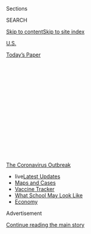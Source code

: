 <div id="app">

<div id="standalone-header">

<div class="interactive-masthead NYTAppHideMasthead css-qz70u6 e1suatyy0">

<div class="section css-ui9rw0 e1suatyy2">

<div class="css-eph4ug er09x8g0">

<div class="css-6n7j50">

</div>

<span class="css-1dv1kvn">Sections</span>

<div class="css-10488qs">

<span class="css-1dv1kvn">SEARCH</span>

</div>

[Skip to content](#site-content)[Skip to site
index](#site-index)

</div>

<div id="masthead-section-label" class="css-1wr3we4 eaxe0e00">

[U.S.](https://www.nytimes3xbfgragh.onion/section/us)

</div>

<div class="css-10698na e1huz5gh0">

</div>

</div>

<div id="masthead-bar-one" class="section hasLinks css-15hmgas e1csuq9d3">

<div class="css-uqyvli e1csuq9d0">

</div>

<div class="css-1uqjmks e1csuq9d1">

</div>

<div class="css-9e9ivx">

[](https://myaccount.nytimes3xbfgragh.onion/auth/login?response_type=cookie&client_id=vi)

</div>

<div class="css-1bvtpon e1csuq9d2">

[Today’s
Paper](https://www.nytimes3xbfgragh.onion/section/todayspaper)

</div>

</div>

</div>

<div class="css-1aor85t" style="opacity:0.000000001;z-index:-1;visibility:hidden">

<div class="css-1hqnpie">

<div class="css-epjblv">

<span class="css-17xtcya">[U.S.](/section/us)</span><span class="css-x15j1o">|</span><span class="css-fwqvlz">More
Than 6,600 Coronavirus Cases Have Been Linked to U.S.
Colleges</span>

</div>

<div class="css-k008qs">

<div class="css-1iwv8en">

<span class="css-18z7m18"></span>

<div>

</div>

</div>

<span class="css-1n6z4y">https://nyti.ms/3f9KEU0</span>

<div class="css-1705lsu">

<div class="css-4xjgmj">

<div class="css-4skfbu" data-role="toolbar" data-aria-label="Social Media Share buttons, Save button, and Comments Panel with current comment count" data-testid="share-tools">

  - 
  - 
  - 
  - 
    
    <div class="css-6n7j50">
    
    </div>

  - 
  - 

</div>

</div>

</div>

</div>

</div>

</div>

<div id="NYT_TOP_BANNER_REGION" class="css-mij9hh">

<div>

<div id="styln-prism-menu-1592847958612" class="section interactive-content interactive-size-medium css-1xxkt5x">

<div class="css-17ih8de interactive-body">

<div id="scroll-container" class="css-1gj85ro">

[<span class="styln-title-wrap"><span class="css-1pje3qr">The
Coronavirus</span><span class="css-1pje3qr">
Outbreak</span></span>](https://www.nytimes3xbfgragh.onion/news-event/coronavirus?action=click&pgtype=Article&state=default&region=TOP_BANNER&context=storylines_menu)

  - <span class="css-kqxiym" data-emphasize="true">live</span>[Latest
    Updates](https://www.nytimes3xbfgragh.onion/2020/08/02/world/coronavirus-updates.html?action=click&pgtype=Article&state=default&region=TOP_BANNER&context=storylines_menu)
  - [Maps and
    Cases](https://www.nytimes3xbfgragh.onion/interactive/2020/us/coronavirus-us-cases.html?action=click&pgtype=Article&state=default&region=TOP_BANNER&context=storylines_menu)
  - [Vaccine
    Tracker](https://www.nytimes3xbfgragh.onion/interactive/2020/science/coronavirus-vaccine-tracker.html?action=click&pgtype=Article&state=default&region=TOP_BANNER&context=storylines_menu)
  - [What School May Look
    Like](https://www.nytimes3xbfgragh.onion/interactive/2020/07/29/us/schools-reopening-coronavirus.html?action=click&pgtype=Article&state=default&region=TOP_BANNER&context=storylines_menu)
  - [Economy](https://www.nytimes3xbfgragh.onion/live/2020/07/31/business/stock-market-today-coronavirus?action=click&pgtype=Article&state=default&region=TOP_BANNER&context=storylines_menu)

</div>

</div>

</div>

</div>

</div>

<div id="top-wrapper" class="css-1sy8kpn">

<div id="top-slug" class="css-l9onyx">

Advertisement

</div>

[Continue reading the main
story](#after-top)

<div class="ad top-wrapper" style="text-align:center;height:100%;display:block;min-height:250px">

<div id="top" class="place-ad" data-position="top" data-size-key="top">

</div>

</div>

<div id="after-top">

</div>

</div>

<div class="css-11kjks6" data-role="region" data-aria-label="comments panel" tabindex="-1">

<div class="css-1h21wu5">

<div class="css-akb3vb">

<div>

<div class="css-1yip8nf">

## [Comments](#commentsContainer)

[More Than 6,600 Coronavirus Cases Have Been Linked to U.S.
Colleges]()[Skip to Comments]()

<div class="css-c32q7m">

The comments section is closed. To submit a letter to the editor for
publication, write to <letters@NYTimes.com>.

</div>

</div>

<div class="css-1bxnhxc">

</div>

<div class="css-1yip8nf">

</div>

</div>

</div>

</div>

</div>

</div>

<div id="site-content" data-role="main">

# More Than 6,600 Coronavirus Cases Have Been Linked to U.S. Colleges

<div class="css-1vegfwe interactive-byline-container">

By [<span class="css-1baulvz" itemprop="name">Weiyi
Cai</span>](https://www.nytimes3xbfgragh.onion/by/weiyi-cai),
[<span class="css-1baulvz" itemprop="name">Danielle
Ivory</span>](https://www.nytimes3xbfgragh.onion/by/danielle-ivory),
[<span class="css-1baulvz" itemprop="name">Mitch
Smith</span>](https://www.nytimes3xbfgragh.onion/by/mitch-smith),
<span class="css-1baulvz" itemprop="name">Alex Lemonides</span> and
<span class="css-1baulvz last-byline" itemprop="name">Lauryn
Higgins</span>July 29,
2020

</div>

<div id="interactive-standalone-sharetools" class="css-wkcogx">

<div>

<div class="interactive-sharetools css-9z2bwm" data-role="toolbar" data-aria-label="Social Media Share buttons, Save button, and Comments Panel with current comment count" data-testid="share-tools">

  - 
  - 
  - 
  - 
    
    <div class="css-6n7j50">
    
    </div>

  - *<span class="css-1dtr3u3">409</span>*

</div>

</div>

</div>

<div id="covid-19-colleges-universities" class="section interactive-standard interactive-content interactive-size-scoop css-uc81c" data-id="100000007259391">

<div class="css-17ih8de interactive-body">

<div class="g-story g-freebird g-max-limit" data-preview-slug="college-coronavirus-cases">

As college students and professors decide whether to head back to class,
and as universities weigh how and whether to reopen, the coronavirus is
already on campus.

A New York Times survey of every public four-year college in the
country, as well as every private institution that competes in Division
I sports or is a member of an [elite group of research
universities](https://www.aau.edu/sites/default/files/AAU-Files/Who-We-Are/AAU-Member-List.pdf),
revealed at least 6,600 cases tied to about 270 colleges over the course
of the pandemic. And the new academic year has not even begun at most
schools.

<div id="topmap" class="g-asset g-graphic" style="max-width: 1200px">

### Confirmed coronavirus cases on college campuses

<div class="g-key keytype-inline">

<div class="g-key-row">

<span class="g-key-circle" style="background-color:#CE0A05;"></span>

More than 50 cases

</div>

<div class="g-key-row">

<span class="g-key-circle" style="background-color:#ff6e0b;"></span>

11-50 cases

</div>

<div class="g-key-row">

<span class="g-key-circle" style="background-color:#ffae43;"></span>

4-10 cases

</div>

<div class="g-key-row">

<span class="g-key-circle" style="background-color:#f2df91;"></span>

Fewer than 4 cases

</div>

</div>

<div data-role="img">

<div id="collegeMap">

</div>

</div>

<div class="g-source">

<span class="g-credit">Note: Data as of July 28.</span>

</div>

</div>

Outbreaks have emerged on Greek Row this summer at the
<span id="inline236948">University of Washington</span>, where at least
136 residents were infected, and at <span id="inline177551">Harris-Stowe
State University</span> in St. Louis, where administrators were
re-evaluating their plans for fall after eight administrative workers
tested positive.

The virus has turned up in a science building at
<span id="inline200004">Western Carolina</span>, on the football team at
<span id="inline217882">Clemson</span> and among employees at the
<span id="inline127060">University of Denver</span>.

At <span id="inline197869">Appalachian State</span> in North Carolina,
at least 41 construction workers have tested positive while working on
campus buildings. The Times has identified at least 14
coronavirus-related deaths at colleges.

<div id="searchlist" class="g-asset g-graphic" style="max-width: 600px">

<div data-role="img">

<div id="allschoollist" class="list_container">

<div id="listheadgroup">

### Search for a school

The list includes public, four-year universities in the United States,
as well as private colleges that compete in Division I sports or are
members of an elite group of [research
universities](https://www.aau.edu/). Only schools that reported cases
are shown.

<div id="searchWrapper">

<div id="collapse">

Collapse list

</div>

</div>

</div>

<div id="schoollistheader" class="schoolcard">

<div class="logo">

## School

</div>

<div class="schoolname">

</div>

<div id="caseheader" class="schoolcases">

Cases

</div>

<div class="schoolloc">

Location

</div>

<div class="heatmapcontainer">

<div class="heatmap">

Weekly local cases per capita

<div class="colorbars">

<div class="bar" style="background-color: #f2df91">

</div>

<div class="bar" style="background-color: #ffae43">

</div>

<div class="bar" style="background-color: #ff6e0b">

</div>

<div class="bar" style="background-color: #ce0a05">

</div>

</div>

<div class="barslegend">

<div>

Fewer

</div>

<div>

More

</div>

</div>

</div>

</div>

</div>

<div id="schoolList">

</div>

<div id="showall">

Show all

</div>

</div>

</div>

<div class="g-source">

<span class="g-credit">\*All reported cases were in the athletic
department.  
Note: The charts show the cases per 100,000 residents reported each week
in the county where each school is located. The location of a
university’s main campus is listed unless otherwise specified. In
several instances, colleges noted that some cases were tied to branch
campuses or satellite locations. Universities with no case total listed
either did not respond to inquiries, declined to provide information or
said they had no known infections.</span>

</div>

</div>

There is no standardized reporting method for coronavirus cases and
deaths at colleges, **** and the information is not being publicly
tracked at a national level. Of nearly 1,000 institutions contacted by
The Times, some had already posted case information online, some
provided full or partial numbers and others refused to answer basic
questions, citing privacy concerns. Hundreds of colleges did not respond
at all.

Still, the Times survey represents the most comprehensive look at the
toll the virus has already taken on the country’s colleges and
universities.

Coronavirus infections on campuses might go unnoticed if not for
reporting by academic institutions themselves because they do not always
show up in official state or countywide tallies, which generally exclude
people who have permanent addresses elsewhere, as students often do.

The Times survey included four-year public schools in the United States,
some of which are subject to public records laws, that are members of
the Association of American Universities or that compete at the highest
level of college sports. It has not yet expanded to include hundreds of
other institutions, including most private schools and community
colleges, where students, faculty and staff are struggling with the same
difficult decisions.

Among the colleges that provided information, many offered no details
about who contracted the virus, when they became ill or whether a case
was connected to a larger outbreak. It is possible that some of the
cases were identified months ago, in the early days of the outbreak in
the United States before in-person learning was cut short, and that
others involved students and employees who had not been on campus
recently.

## <span class="g-balancer" data-id="1">Return to Campus</span>

This data, which is almost certainly an undercount, shows the risks
colleges face as they prepare for a school year in the midst of a
pandemic. But because universities vary widely in size, and because some
refused to provide information, comparing case totals from campus to
campus may not provide a full picture of the relative risk.

What is clear is that despite months of planning for a safe return to
class, and despite drastic changes to campus life, the virus is already
spreading widely at universities.

Some institutions, like the California State University system, have
moved most fall classes online. Others, including those in the Patriot
League and Ivy League, have decided to not hold fall sports. But many
institutions still plan to welcome freshmen to campus in the coming
days, to hold in-person classes and to host sporting
events.

<div class="g-asset g-graphic" style="max-width: 600px">

### Plans for fall instruction

#### The chart shows how schools with reported coronavirus cases plan to offer instruction for the fall semester, according to a database from [Davidson College](https://collegecrisis.shinyapps.io/dashboard/). Hover or tap the circles to see the schools.

<div class="g-key keytype-inline">

<div class="g-key-row">

<span class="g-key-circle" style="background-color:#CE0A05;"></span>

More than 50 cases

</div>

<div class="g-key-row">

<span class="g-key-circle" style="background-color:#ff6e0b;"></span>

11-50 cases

</div>

<div class="g-key-row">

<span class="g-key-circle" style="background-color:#ffae43;"></span>

4-10 cases

</div>

<div class="g-key-row">

<span class="g-key-circle" style="background-color:#f2df91;"></span>

Fewer than 4 cases

</div>

</div>

<div data-role="img">

<div id="reopen">

<div id="cat1">

# Primarily or fully online

<div class="reopenlist">

</div>

</div>

<div id="cat2">

# Hybrid

<div class="reopenlist">

</div>

</div>

<div id="cat3">

# Primarily or fully in-person

<div class="reopenlist">

</div>

</div>

<div id="cat4">

# Waiting to decide or no information

<div class="reopenlist">

</div>

</div>

</div>

</div>

<div class="g-source">

<span class="g-credit">Source: College Crisis Initiative at Davidson
College. Reopening data as of July 24.</span>

</div>

</div>

At the <span id="inline228778">University of Texas at Austin</span>,
where more than 440 students and employees have tested positive since
the spring, in-person classes will be capped at 40 percent of capacity
and final exams will be taken online.

At <span id="inline181534">Peru State College</span> in Nebraska, where
there have been no known cases, classes are expected to resume on
schedule, but with stepped-up cleaning procedures and a recommendation
for dorm residents to wear masks in common areas.

The <span id="inline139959">University of Georgia</span> has announced
plans for in-person classes despite rising deaths from the virus in the
state. The university has recorded at least 390 infections involving
students, faculty and staff.

O’Bryan Moore, a senior at the school, said he was worried about the
safety of his classmates and teachers. He said he was skeptical that
students would widely follow guidelines to wear masks once they return
in August.

“There is no way I can see this ending without outbreaks on campus,”
said Mr. Moore, who is studying to become a park ranger.

Mr. Moore said that online classes have not been as effective as
in-person classes, but that he still hoped the university would change
its plans for students to return to campus.

“I think we should remain online for this semester, even if it’ll hurt
my education,” he said. “Because it’s the right thing to do.”

Case numbers may be larger at some universities with tens of thousands
of students, including <span id="inline132903">Central Florida</span>
and the University of Texas at Austin, and at others where many
university employees work in hospitals where coronavirus patients [have
been treated](https://www.utsouthwestern.edu/covid-19/), including at
the <span id="inline228635">University of Texas Southwestern Medical
Center</span>.

Though hundreds of universities responded to The Times’s request for
data — including a mix of public and private colleges, both small and
large, in states across the country — others declined to cooperate. Some
said they were not tracking such cases. Others invoked privacy concerns,
even though The Times asked for aggregate case totals, not a list of
individuals who were infected. Others did not respond at all.

A spokesman at <span id="inline448886">Arizona State</span>, for
example, said they “chose months ago to not release data/names/results”
on coronavirus cases. A spokesman for <span id="inline180461">Montana
State University</span> said the school “does not provide health
information on its students, faculty or staff, even on general
subgroups.” <span id="inline164155">The United States Naval
Academy</span> cited “operational security” concerns. A spokeswoman for
<span id="inline156082">Washburn University</span> in Kansas said she
believed giving such information would violate privacy laws. And while
the <span id="inline178396">University of Missouri</span>’s athletic
department confirmed 10 cases, a spokesman at the flagship campus would
not provide information about other students and employees.

As students have started trickling back onto campuses in recent weeks,
the early returns have been troubling. After 10 students tested positive
this month at <span id="inline238032">West Virginia University</span>,
officials pledged to deep-clean the places on campus where they had
been. At <span id="inline155399">Kansas State University</span>,
off-season football workouts were paused last month after an outbreak on
the
team.

## <span class="g-balancer" data-id="2">Athletic Departments at High Risk</span>

Many of the first arrivals on campus have been athletes hoping to
compete this fall. A separate Times survey of the 130 universities that
compete at the highest level of Division I football revealed more than
630 cases on 68 campuses among athletes, coaches and other employees.

<div class="g-asset g-graphic" style="max-width: 600px">

### Coronavirus Cases in Division I Athletic Departments

<div data-role="img">

<div id="fbslist">

</div>

</div>

</div>

As universities make plans for the fall semester — online, in person, or
a mix of the two — administrators have had to weigh shifting public
health guidance and financial and academic concerns, as well as the
difficult reality that some students and faculty members are likely to
test positive no matter how classes are held.

“There is simply no way to completely eliminate risk, whether we are
in-person or online,” Martha E. Pollack, the president of Cornell,
[wrote in a
letter](https://covid.cornell.edu/updates/20200630-reactivate-campus.cfm)
explaining the decision to bring students back to
campus.

## <span class="g-balancer" data-id="3">Are There Coronavirus Cases on Your Campus?</span>

<div class="g-asset g-embed g-asset-width-body" style="">

<div data-role="img">

<div id="formpreview" data-host="www.nytimes3xbfgragh.onion" data-formdata="{&quot;name&quot;:&quot;coronavirus-us-colleges&quot;,&quot;headline&quot;:&quot;Are There Coronavirus Cases on Your Campus?&quot;,&quot;addendum&quot;:null,&quot;autoreplyBlastId&quot;:null,&quot;slug&quot;:&quot;coronavirus-us-colleges&quot;,&quot;fields&quot;:[{&quot;isRequired&quot;:true,&quot;readOnly&quot;:false,&quot;helperText&quot;:&quot;Name field is required for all forms because of data governance regulations.&quot;,&quot;deletable&quot;:false,&quot;fieldType&quot;:&quot;IdentityTextField&quot;,&quot;_id&quot;:&quot;5f20547e32b5b00010b849b2&quot;,&quot;primaryText&quot;:&quot;What is your name?&quot;,&quot;secondaryText&quot;:&quot;We will not publish your name without contacting you first.&quot;,&quot;attributeSlug&quot;:&quot;f5f20547e32b5b00010b849b2_identity&quot;,&quot;id&quot;:&quot;5f20547e32b5b00010b849b2&quot;,&quot;isNew&quot;:false},{&quot;isRequired&quot;:true,&quot;readOnly&quot;:false,&quot;helperText&quot;:&quot;Email field is required for all forms because of data governance regulations.&quot;,&quot;deletable&quot;:false,&quot;fieldType&quot;:&quot;EmailField&quot;,&quot;_id&quot;:&quot;5f20547e32b5b00010b849b3&quot;,&quot;primaryText&quot;:&quot;What is your email address?&quot;,&quot;attributeSlug&quot;:&quot;email_identity&quot;,&quot;id&quot;:&quot;5f20547e32b5b00010b849b3&quot;,&quot;isNew&quot;:false},{&quot;textArea&quot;:&quot;&quot;,&quot;rows&quot;:10,&quot;lengthUnit&quot;:&quot;&quot;,&quot;isRequired&quot;:false,&quot;readOnly&quot;:false,&quot;helperText&quot;:&quot;&quot;,&quot;deletable&quot;:true,&quot;fieldType&quot;:&quot;TextAreaField&quot;,&quot;_id&quot;:&quot;5f2056d932b5b00010b849b9&quot;,&quot;primaryText&quot;:&quot;Does your college have confirmed cases of coronavirus that are not in our database? If so, please tell us about it.&quot;,&quot;secondaryText&quot;:&quot;&quot;,&quot;attributeSlug&quot;:&quot;f5f2056d932b5b00010b849b9_text&quot;,&quot;id&quot;:&quot;5f2056d932b5b00010b849b9&quot;,&quot;isNew&quot;:false},{&quot;textInput&quot;:&quot;&quot;,&quot;inputType&quot;:&quot;text&quot;,&quot;isRequired&quot;:false,&quot;readOnly&quot;:false,&quot;helperText&quot;:&quot;&quot;,&quot;deletable&quot;:true,&quot;fieldType&quot;:&quot;TextInputField&quot;,&quot;_id&quot;:&quot;5f209719d08057001717c832&quot;,&quot;primaryText&quot;:&quot;Do you have a link to an official source of this information, such as a university web page? &quot;,&quot;secondaryText&quot;:&quot;&quot;,&quot;attributeSlug&quot;:&quot;f5f209719d08057001717c832_text&quot;,&quot;id&quot;:&quot;5f209719d08057001717c832&quot;,&quot;isNew&quot;:false},{&quot;allowedTypes&quot;:[&quot;photos&quot;],&quot;maxUploads&quot;:null,&quot;isRequired&quot;:false,&quot;readOnly&quot;:false,&quot;helperText&quot;:&quot;&quot;,&quot;deletable&quot;:true,&quot;fieldType&quot;:&quot;MediaUploadField&quot;,&quot;_id&quot;:&quot;5f20973077a89e0017f3cecc&quot;,&quot;primaryText&quot;:&quot;Do you have a photo or a letter or other correspondence about confirmed cases? &quot;,&quot;secondaryText&quot;:&quot;&quot;,&quot;attributeSlug&quot;:&quot;f5f20973077a89e0017f3cecc_media&quot;,&quot;id&quot;:&quot;5f20973077a89e0017f3cecc&quot;,&quot;isNew&quot;:false},{&quot;isRequired&quot;:false,&quot;readOnly&quot;:false,&quot;helperText&quot;:&quot;&quot;,&quot;deletable&quot;:true,&quot;fieldType&quot;:&quot;LocationField&quot;,&quot;_id&quot;:&quot;5f20974377a89e0017f3cece&quot;,&quot;primaryText&quot;:&quot;At which school are you enrolled or employed?&quot;,&quot;secondaryText&quot;:&quot;&quot;,&quot;attributeSlug&quot;:&quot;f5f20974377a89e0017f3cece_location&quot;,&quot;id&quot;:&quot;5f20974377a89e0017f3cece&quot;,&quot;isNew&quot;:false},{&quot;text&quot;:&quot;Continue&quot;,&quot;isRequired&quot;:false,&quot;readOnly&quot;:false,&quot;helperText&quot;:&quot;&quot;,&quot;deletable&quot;:true,&quot;fieldType&quot;:&quot;CurtainField&quot;,&quot;_id&quot;:&quot;5f20a33bffe3a70010d7259a&quot;,&quot;primaryText&quot;:&quot;&quot;,&quot;secondaryText&quot;:&quot;&quot;,&quot;attributeSlug&quot;:&quot;f5f20a33bffe3a70010d7259a_text&quot;,&quot;id&quot;:&quot;5f20a33bffe3a70010d7259a&quot;,&quot;isNew&quot;:false}],&quot;fieldOrder&quot;:[&quot;5f2056d932b5b00010b849b9&quot;,&quot;5f20a33bffe3a70010d7259a&quot;,&quot;5f209719d08057001717c832&quot;,&quot;5f20973077a89e0017f3cecc&quot;,&quot;5f20974377a89e0017f3cece&quot;,&quot;5f20547e32b5b00010b849b2&quot;,&quot;5f20547e32b5b00010b849b3&quot;],&quot;isOpen&quot;:true,&quot;sourcepoolOptin&quot;:false,&quot;closedMessage&quot;:&quot;Sorry, but this form is no longer accepting submissions.&quot;,&quot;thanksMessage&quot;:&quot;Thank you for your submission.&quot;,&quot;suppressHed&quot;:[],&quot;newsletterSignupEnabled&quot;:false,&quot;newsletterSignupHeading&quot;:null,&quot;newsletterSignupSummary&quot;:null,&quot;newsletterSignupProductCode&quot;:null,&quot;newsletterSignupConfirmation&quot;:null,&quot;mediaExportEnabled&quot;:false,&quot;mediaExportSlug&quot;:&quot;attribute&quot;}">

</div>

</div>

</div>

</div>

</div>

</div>

<div id="interactive-footer-container" class="css-ovgi28 interactive-footer-container">

The college case data is current as of July 28. It is based on reports
from colleges and government sources and may lag. Colleges and
government agencies report this data differently, so exercise caution
when comparing institutions. Some colleges declined to provide data or
did not respond to inquiries. At some institutions, cases may be spread
across multiple campuses.

Sources: Case data from a [New York Times
database](https://www.nytimes3xbfgragh.onion/interactive/2020/us/coronavirus-us-cases.html)
of state and local reports; school logos from
[Clearbit](https://clearbit.com) and ESPN.

Reporting was contributed by Jordan Allen, Yuriria Avila, Elisha Brown,
Alyssa Burr, Sarah Cahalan, Matt Craig, Yves De Jesus, Brandon Dupré,
Timmy Facciola, Bianca Fortis, Grace Gorenflo, Barbara Harvey, Shawn
Hubler, Jacob LaGesse, Alex Lim, Alex Leeds Matthews, Jaylynn
Moffat-Mowatt, Ashlyn O’Hara, Cierra S. Queen, Natasha Rodriguez, Alison
Saldanha, Emily Schwing, Sarena Snider, Brandon Thorp and Billy
Witz.

<div id="interactive-addendum-list" class="css-1yiqkdd interactive-addendum-list">

</div>

</div>

</div>

<div id="standalone-footer">

<div>

<div>

<div id="interactive-footer-wrapper">

<div class="css-i29ckm">

<div class="css-1oeie6n">

Read 409
Comments

</div>

<div class="interactive-sharetools css-9z2bwm" data-role="toolbar" data-aria-label="Social Media Share buttons, Save button, and Comments Panel with current comment count" data-testid="share-tools">

  - 
  - 
  - 
  - 
    
    <div class="css-6n7j50">
    
    </div>

</div>

</div>

<div>

</div>

<div id="bottom-wrapper" class="css-1ede5it">

<div id="bottom-slug" class="css-l9onyx">

Advertisement

</div>

[Continue reading the main
story](#after-bottom)

<div id="bottom" class="ad bottom-wrapper" style="text-align:center;height:100%;display:block;min-height:90px">

</div>

<div id="after-bottom">

</div>

</div>

## Site Index

<div>

</div>

## Site Information Navigation

  - [© <span>2020</span> <span>The New York Times
    Company</span>](https://help.nytimes3xbfgragh.onion/hc/en-us/articles/115014792127-Copyright-notice)

<!-- end list -->

  - [NYTCo](https://www.nytco.com/)
  - [Contact
    Us](https://help.nytimes3xbfgragh.onion/hc/en-us/articles/115015385887-Contact-Us)
  - [Work with us](https://www.nytco.com/careers/)
  - [Advertise](https://nytmediakit.com/)
  - [T Brand Studio](http://www.tbrandstudio.com/)
  - [Your Ad
    Choices](https://www.nytimes3xbfgragh.onion/privacy/cookie-policy#how-do-i-manage-trackers)
  - [Privacy](https://www.nytimes3xbfgragh.onion/privacy)
  - [Terms of
    Service](https://help.nytimes3xbfgragh.onion/hc/en-us/articles/115014893428-Terms-of-service)
  - [Terms of
    Sale](https://help.nytimes3xbfgragh.onion/hc/en-us/articles/115014893968-Terms-of-sale)
  - [Site
    Map](https://spiderbites.nytimes3xbfgragh.onion)
  - [Help](https://help.nytimes3xbfgragh.onion/hc/en-us)
  - [Subscriptions](https://www.nytimes3xbfgragh.onion/subscription?campaignId=37WXW)

</div>

</div>

</div>

</div>

</div>
